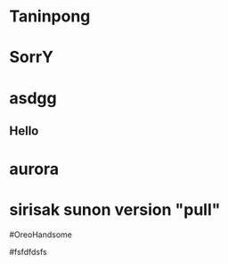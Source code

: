 # Taninpong
# SorrY
# asdgg
## Hello
# aurora
# sirisak sunon version "pull"


#OreoHandsome

#fsfdfdsfs
